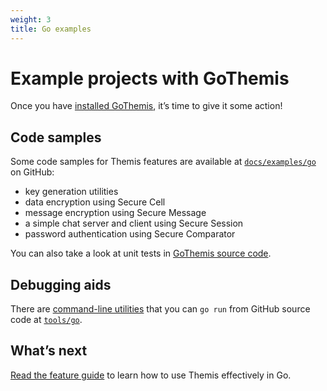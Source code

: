 ```yaml
---
weight: 3
title: Go examples
---
```


# Example projects with GoThemis

Once you have [installed GoThemis](../installation/), it’s time to give it some action!

## Code samples

Some code samples for Themis features are available
at [`docs/examples/go`](https://github.com/cossacklabs/themis/tree/master/docs/examples/go)
on GitHub:

  - key generation utilities
  - data encryption using Secure Cell
  - message encryption using Secure Message
  - a simple chat server and client using Secure Session
  - password authentication using Secure Comparator

You can also take a look at unit tests
in [GoThemis source code](https://github.com/cossacklabs/themis/tree/master/gothemis).

## Debugging aids

There are [command-line utilities](/themis/debugging/cli-utilities/#go)
that you can `go run` from GitHub source code
at [`tools/go`](https://github.com/cossacklabs/themis/tree/master/tools/go).


## What’s next

[Read the feature guide](../features/)
to learn how to use Themis effectively in Go.
